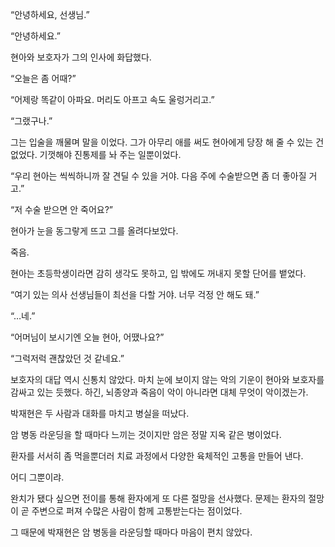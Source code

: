 “안녕하세요, 선생님.”

“안녕하세요.”

현아와 보호자가 그의 인사에 화답했다.

“오늘은 좀 어때?”

“어제랑 똑같이 아파요. 머리도 아프고 속도 울렁거리고.”

“그랬구나.”

그는 입술을 깨물며 말을 이었다. 그가 아무리 애를 써도 현아에게 당장 해 줄 수 있는 건 없었다. 기껏해야 진통제를 놔 주는 일뿐이었다.

“우리 현아는 씩씩하니까 잘 견딜 수 있을 거야. 다음 주에 수술받으면 좀 더 좋아질 거고.”

“저 수술 받으면 안 죽어요?”

현아가 눈을 동그랗게 뜨고 그를 올려다보았다.

죽음.

현아는 초등학생이라면 감히 생각도 못하고, 입 밖에도 꺼내지 못할 단어를 뱉었다.

“여기 있는 의사 선생님들이 최선을 다할 거야. 너무 걱정 안 해도 돼.”

“…네.”

“어머님이 보시기엔 오늘 현아, 어땠나요?”

“그럭저럭 괜찮았던 것 같네요.”

보호자의 대답 역시 신통치 않았다. 마치 눈에 보이지 않는 악의 기운이 현아와 보호자를 감싸고 있는 듯했다. 하긴, 뇌종양과 죽음이 악이 아니라면 대체 무엇이 악이겠는가.

박재현은 두 사람과 대화를 마치고 병실을 떠났다.

암 병동 라운딩을 할 때마다 느끼는 것이지만 암은 정말 지옥 같은 병이었다.

환자를 서서히 좀 먹을뿐더러 치료 과정에서 다양한 육체적인 고통을 만들어 낸다.

어디 그뿐이랴.

완치가 됐다 싶으면 전이를 통해 환자에게 또 다른 절망을 선사했다. 문제는 환자의 절망이 곧 주변으로 퍼져 수많은 사람이 함께 고통받는다는 점이었다.

그 때문에 박재현은 암 병동을 라운딩할 때마다 마음이 편치 않았다.